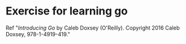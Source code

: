 # Exercise for learning go

Ref "*Introducing Go* by Caleb Doxsey (O'Reilly). Copyright 2016 Caleb Doxsey, 978-1-4919-419."
